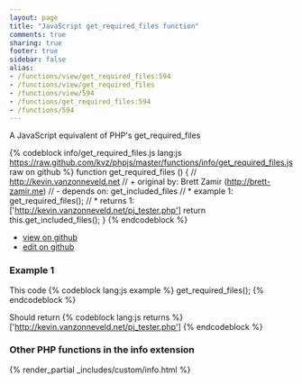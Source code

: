 ```yaml
---
layout: page
title: "JavaScript get_required_files function"
comments: true
sharing: true
footer: true
sidebar: false
alias:
- /functions/view/get_required_files:594
- /functions/view/get_required_files
- /functions/view/594
- /functions/get_required_files:594
- /functions/594
---
```

<!-- Generated by Rakefile:build -->
A JavaScript equivalent of PHP's get_required_files

{% codeblock info/get_required_files.js lang:js https://raw.github.com/kvz/phpjs/master/functions/info/get_required_files.js raw on github %}
function get_required_files () {
  // http://kevin.vanzonneveld.net
  // +   original by: Brett Zamir (http://brett-zamir.me)
  // -    depends on: get_included_files
  // *     example 1: get_required_files();
  // *     returns 1: ['http://kevin.vanzonneveld.net/pj_tester.php']
  return this.get_included_files();
}
{% endcodeblock %}

 - [view on github](https://github.com/kvz/phpjs/blob/master/functions/info/get_required_files.js)
 - [edit on github](https://github.com/kvz/phpjs/edit/master/functions/info/get_required_files.js)

### Example 1
This code
{% codeblock lang:js example %}
get_required_files();
{% endcodeblock %}

Should return
{% codeblock lang:js returns %}
['http://kevin.vanzonneveld.net/pj_tester.php']
{% endcodeblock %}


### Other PHP functions in the info extension
{% render_partial _includes/custom/info.html %}
